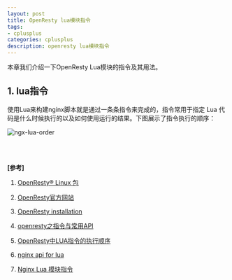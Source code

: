 ```yaml
---
layout: post
title: OpenResty lua模块指令
tags:
- cplusplus
categories: cplusplus
description: openresty lua模块指令
---
```


本章我们介绍一下OpenResty Lua模块的指令及其用法。

<!-- more -->

## 1. lua指令

使用Lua来构建nginx脚本就是通过一条条指令来完成的，指令常用于指定 Lua 代码是什么时候执行的以及如何使用运行的结果。下图展示了指令执行的顺序：

![ngx-lua-order](https://ivanzz1001.github.io/records/assets/img/cplusplus/ngx_lua_order.png)





<br />
<br />

**[参考]**

1. [OpenResty® Linux 包](http://openresty.org/cn/linux-packages.html)

2. [OpenResty官方网站](http://openresty.org/cn/)

3. [OpenResty installation](http://openresty.org/cn/installation.html)

4. [openresty之指令与常用API](https://www.cnblogs.com/jimodetiantang/p/9257819.html)

5. [OpenResty中LUA指令的执行顺序](https://blog.csdn.net/wwsl123/article/details/103308295)

6. [nginx api for lua](https://github.com/openresty/lua-nginx-module#nginx-api-for-lua)

7. [Nginx Lua 模块指令](https://www.cnblogs.com/babycomeon/p/11109499.html)



<br />
<br />
<br />





